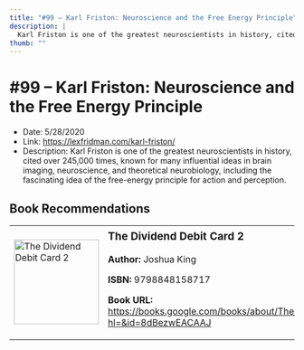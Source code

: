 ```yaml
---
title: "#99 – Karl Friston: Neuroscience and the Free Energy Principle"
description: |
  Karl Friston is one of the greatest neuroscientists in history, cited over 245,000 times, known for many influential ideas in brain imaging, neuroscience, and theoretical neurobiology, including the fascinating idea of the free-energy principle for action and perception."
thumb: ""
---
```


# #99 – Karl Friston: Neuroscience and the Free Energy Principle

  - Date: 5/28/2020
  - Link: https://lexfridman.com/karl-friston/
  - Description: Karl Friston is one of the greatest neuroscientists in history, cited over 245,000 times, known for many influential ideas in brain imaging, neuroscience, and theoretical neurobiology, including the fascinating idea of the free-energy principle for action and perception.

## Book Recommendations

<table style="border: none;"><tr style="border: none;"><td style="border: none;"><img src="http://books.google.com/books/content?id=8dBezwEACAAJ&printsec=frontcover&img=1&zoom=1&source=gbs_api" alt="The Dividend Debit Card 2" width="150" style="vertical-align: top;"></td><td style="border: none; vertical-align: top;"><h3 style='margin-top: 5'>The Dividend Debit Card 2</h3><p><strong>Author:</strong> Joshua King</p><p><strong>ISBN:</strong> 9798848158717</p><p><strong>Book URL:</strong> <a href="https://books.google.com/books/about/The_Dividend_Debit_Card_2.html?hl=&id=8dBezwEACAAJ">https://books.google.com/books/about/The_Dividend_Debit_Card_2.html?hl=&id=8dBezwEACAAJ</a></p></td></tr></table>
